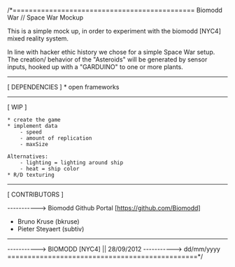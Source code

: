 /*=============================================
 Biomodd War // Space War Mockup
 
 This is a simple mock up, in order to experiment
 with the biomodd [NYC4] mixed reality system.
 
 In line with hacker ethic history we chose
 for a simple Space War setup. The creation/
 behavior of the "Asteroids" will be generated
 by sensor inputs, hooked up with a "GARDUINO"
 to one or more plants.

 ----------------------------------------------
 [ DEPENDENCIES ]
    * open frameworks
 
 ----------------------------------------------
 [ WIP ]
    
    * create the game
    * implement data
        - speed
        - amount of replication
        - maxSize
 
    Alternatives:
        - lighting = lighting around ship
        - heat = ship color
    * R/D texturing
 
 ----------------------------------------------
 [ CONTRIBUTORS ]

 -----------> Biomodd Github Portal
              [https://github.com/Biomodd]

 *  Bruno Kruse (bkruse)
 *  Pieter Steyaert (subtiv)
 
 ----------------------------------------------
 -----------> BIOMODD [NYC4] || 28/09/2012
 ----------->  			    dd/mm/yyyy
 ===============================================*/